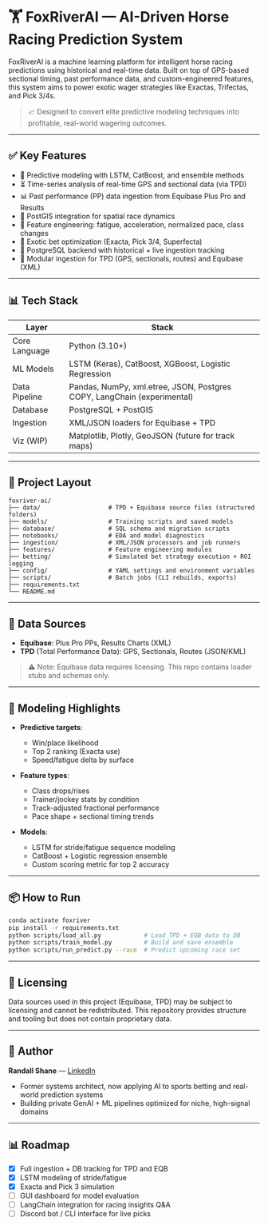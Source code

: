 # 🏋️ FoxRiverAI — AI-Driven Horse Racing Prediction System

FoxRiverAI is a machine learning platform for intelligent horse racing predictions using historical and real-time data. Built on top of GPS-based sectional timing, past performance data, and custom-engineered features, this system aims to power exotic wager strategies like Exactas, Trifectas, and Pick 3/4s.

> 📈 Designed to convert elite predictive modeling techniques into profitable, real-world wagering outcomes.

---

## ✅ Key Features

* 🧠 Predictive modeling with LSTM, CatBoost, and ensemble methods
* ⏳ Time-series analysis of real-time GPS and sectional data (via TPD)
* 📊 Past performance (PP) data ingestion from Equibase Plus Pro and Results
* 📍 PostGIS integration for spatial race dynamics
* 🔬 Feature engineering: fatigue, acceleration, normalized pace, class changes
* 🏇 Exotic bet optimization (Exacta, Pick 3/4, Superfecta)
* 📂 PostgreSQL backend with historical + live ingestion tracking
* 📀 Modular ingestion for TPD (GPS, sectionals, routes) and Equibase (XML)

---

## 📊 Tech Stack

| Layer         | Stack                                                                   |
| ------------- | ----------------------------------------------------------------------- |
| Core Language | Python (3.10+)                                                          |
| ML Models     | LSTM (Keras), CatBoost, XGBoost, Logistic Regression                    |
| Data Pipeline | Pandas, NumPy, xml.etree, JSON, Postgres COPY, LangChain (experimental) |
| Database      | PostgreSQL + PostGIS                                                    |
| Ingestion     | XML/JSON loaders for Equibase + TPD                                     |
| Viz (WIP)     | Matplotlib, Plotly, GeoJSON (future for track maps)                     |

---

## 📁 Project Layout

```
foxriver-ai/
├── data/                   # TPD + Equibase source files (structured folders)
├── models/                 # Training scripts and saved models
├── database/               # SQL schema and migration scripts
├── notebooks/              # EDA and model diagnostics
├── ingestion/              # XML/JSON processors and job runners
├── features/               # Feature engineering modules
├── betting/                # Simulated bet strategy execution + ROI logging
├── config/                 # YAML settings and environment variables
├── scripts/                # Batch jobs (CLI rebuilds, exports)
├── requirements.txt
└── README.md
```

---

## 🔄 Data Sources

* **Equibase**: Plus Pro PPs, Results Charts (XML)
* **TPD** (Total Performance Data): GPS, Sectionals, Routes (JSON/KML)

> ⚠️ Note: Equibase data requires licensing. This repo contains loader stubs and schemas only.

---

## 🧠 Modeling Highlights

* **Predictive targets**:

  * Win/place likelihood
  * Top 2 ranking (Exacta use)
  * Speed/fatigue delta by surface
* **Feature types**:

  * Class drops/rises
  * Trainer/jockey stats by condition
  * Track-adjusted fractional performance
  * Pace shape + sectional timing trends
* **Models**:

  * LSTM for stride/fatigue sequence modeling
  * CatBoost + Logistic regression ensemble
  * Custom scoring metric for top 2 accuracy

---

## 📦 How to Run

```bash
conda activate foxriver
pip install -r requirements.txt
python scripts/load_all.py            # Load TPD + EQB data to DB
python scripts/train_model.py         # Build and save ensemble
python scripts/run_predict.py --race  # Predict upcoming race set
```

---

## 🔐 Licensing

Data sources used in this project (Equibase, TPD) may be subject to licensing and cannot be redistributed. This repository provides structure and tooling but does not contain proprietary data.

---

## 👤 Author

**Randall Shane** — [LinkedIn](https://www.linkedin.com/in/randall-shane/)

* Former systems architect, now applying AI to sports betting and real-world prediction systems
* Building private GenAI + ML pipelines optimized for niche, high-signal domains

---

## 📊 Roadmap

* [x] Full ingestion + DB tracking for TPD and EQB
* [x] LSTM modeling of stride/fatigue
* [x] Exacta and Pick 3 simulation
* [ ] GUI dashboard for model evaluation
* [ ] LangChain integration for racing insights Q\&A
* [ ] Discord bot / CLI interface for live picks
